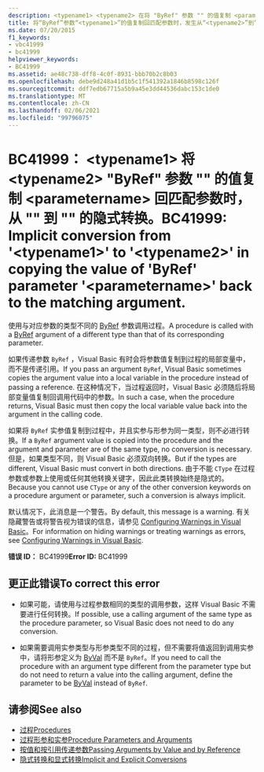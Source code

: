 ```yaml
---
description: <typename1> <typename2> 在将 "ByRef" 参数 "" 的值复制 <parametername> 回匹配的参数时，请详细了解： BC41999：从 "" 到 "" 的隐式转换。
title: 将“ByRef”参数“<typename1>”的值复制回匹配参数时，发生从“<typename2>”到“<parametername>”的隐式转换。
ms.date: 07/20/2015
f1_keywords:
- vbc41999
- bc41999
helpviewer_keywords:
- BC41999
ms.assetid: ae48c738-dff8-4c0f-8931-bbb70b2c8b03
ms.openlocfilehash: debe9d248a41d1b5c1f541392a1846b8598c126f
ms.sourcegitcommit: ddf7edb67715a5b9a45e3dd44536dabc153c1de0
ms.translationtype: MT
ms.contentlocale: zh-CN
ms.lasthandoff: 02/06/2021
ms.locfileid: "99796075"
---
```

# <a name="bc41999-implicit-conversion-from-typename1-to-typename2-in-copying-the-value-of-byref-parameter-parametername-back-to-the-matching-argument"></a><span data-ttu-id="9f248-103">BC41999： \<typename1> 将 \<typename2> "ByRef" 参数 "" 的值复制 \<parametername> 回匹配参数时，从 "" 到 "" 的隐式转换。</span><span class="sxs-lookup"><span data-stu-id="9f248-103">BC41999: Implicit conversion from '\<typename1>' to '\<typename2>' in copying the value of 'ByRef' parameter '\<parametername>' back to the matching argument.</span></span>

<span data-ttu-id="9f248-104">使用与对应参数的类型不同的 [ByRef](../modifiers/byref.md) 参数调用过程。</span><span class="sxs-lookup"><span data-stu-id="9f248-104">A procedure is called with a [ByRef](../modifiers/byref.md) argument of a different type than that of its corresponding parameter.</span></span>

 <span data-ttu-id="9f248-105">如果传递参数 `ByRef` ，Visual Basic 有时会将参数值复制到过程的局部变量中，而不是传递引用。</span><span class="sxs-lookup"><span data-stu-id="9f248-105">If you pass an argument `ByRef`, Visual Basic sometimes copies the argument value into a local variable in the procedure instead of passing a reference.</span></span> <span data-ttu-id="9f248-106">在这种情况下，当过程返回时，Visual Basic 必须随后将局部变量值复制回调用代码中的参数。</span><span class="sxs-lookup"><span data-stu-id="9f248-106">In such a case, when the procedure returns, Visual Basic must then copy the local variable value back into the argument in the calling code.</span></span>

 <span data-ttu-id="9f248-107">如果将 `ByRef` 实参值复制到过程中，并且实参与形参为同一类型，则不必进行转换。</span><span class="sxs-lookup"><span data-stu-id="9f248-107">If a `ByRef` argument value is copied into the procedure and the argument and parameter are of the same type, no conversion is necessary.</span></span> <span data-ttu-id="9f248-108">但是，如果类型不同，则 Visual Basic 必须双向转换。</span><span class="sxs-lookup"><span data-stu-id="9f248-108">But if the types are different, Visual Basic must convert in both directions.</span></span> <span data-ttu-id="9f248-109">由于不能 `CType` 在过程参数或参数上使用或任何其他转换关键字，因此此类转换始终是隐式的。</span><span class="sxs-lookup"><span data-stu-id="9f248-109">Because you cannot use `CType` or any of the other conversion keywords on a procedure argument or parameter, such a conversion is always implicit.</span></span>

 <span data-ttu-id="9f248-110">默认情况下，此消息是一个警告。</span><span class="sxs-lookup"><span data-stu-id="9f248-110">By default, this message is a warning.</span></span> <span data-ttu-id="9f248-111">有关隐藏警告或将警告视为错误的信息，请参见 [Configuring Warnings in Visual Basic](/visualstudio/ide/configuring-warnings-in-visual-basic)。</span><span class="sxs-lookup"><span data-stu-id="9f248-111">For information on hiding warnings or treating warnings as errors, see [Configuring Warnings in Visual Basic](/visualstudio/ide/configuring-warnings-in-visual-basic).</span></span>

 <span data-ttu-id="9f248-112">**错误 ID：** BC41999</span><span class="sxs-lookup"><span data-stu-id="9f248-112">**Error ID:** BC41999</span></span>

## <a name="to-correct-this-error"></a><span data-ttu-id="9f248-113">更正此错误</span><span class="sxs-lookup"><span data-stu-id="9f248-113">To correct this error</span></span>

- <span data-ttu-id="9f248-114">如果可能，请使用与过程参数相同的类型的调用参数，这样 Visual Basic 不需要进行任何转换。</span><span class="sxs-lookup"><span data-stu-id="9f248-114">If possible, use a calling argument of the same type as the procedure parameter, so Visual Basic does not need to do any conversion.</span></span>

- <span data-ttu-id="9f248-115">如果需要调用实参类型与形参类型不同的过程，但不需要将值返回到调用实参中，请将形参定义为 [ByVal](../modifiers/byval.md) 而不是 `ByRef`。</span><span class="sxs-lookup"><span data-stu-id="9f248-115">If you need to call the procedure with an argument type different from the parameter type but do not need to return a value into the calling argument, define the parameter to be [ByVal](../modifiers/byval.md) instead of `ByRef`.</span></span>

## <a name="see-also"></a><span data-ttu-id="9f248-116">请参阅</span><span class="sxs-lookup"><span data-stu-id="9f248-116">See also</span></span>

- [<span data-ttu-id="9f248-117">过程</span><span class="sxs-lookup"><span data-stu-id="9f248-117">Procedures</span></span>](../../programming-guide/language-features/procedures/index.md)
- [<span data-ttu-id="9f248-118">过程形参和实参</span><span class="sxs-lookup"><span data-stu-id="9f248-118">Procedure Parameters and Arguments</span></span>](../../programming-guide/language-features/procedures/procedure-parameters-and-arguments.md)
- [<span data-ttu-id="9f248-119">按值和按引用传递参数</span><span class="sxs-lookup"><span data-stu-id="9f248-119">Passing Arguments by Value and by Reference</span></span>](../../programming-guide/language-features/procedures/passing-arguments-by-value-and-by-reference.md)
- [<span data-ttu-id="9f248-120">隐式转换和显式转换</span><span class="sxs-lookup"><span data-stu-id="9f248-120">Implicit and Explicit Conversions</span></span>](../../programming-guide/language-features/data-types/implicit-and-explicit-conversions.md)
